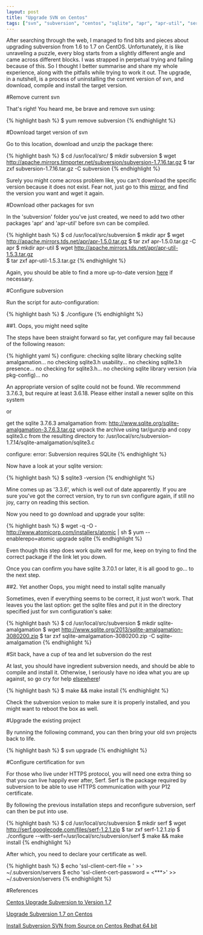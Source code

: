 ```yaml
---
layout: post
title: "Upgrade SVN on Centos"
tags: ["svn", "subversion", "centos", "sqlite", "apr", "apr-util", "serf", "https", "certificate"]
---
```


<div class="message">
After searching through the web, I managed to find bits and pieces about upgrading subversion from 1.6 to 1.7 on CentOS. Unfortunately, it is like unraveling a puzzle, every blog starts from a slightly different angle and came across different blocks. I was strapped in perpetual trying and failing because of this. So I thought I better summarise and share my whole experience, along with the pitfalls while trying to work it out. The upgrade, in a nutshell, is a process of uninstalling the current version of svn, and download, compile and install the target version.
</div>

#Remove current svn

That's right! You heard me, be brave and remove svn using:

{% highlight bash %}
$ yum remove subversion
{% endhighlight %}

#Download target version of svn

Go to this location, download and unzip the package there:

{% highlight bash %}
$ cd /usr/local/src/
$ mkdir subversion
$ wget http://apache.mirrors.timporter.net/subversion/subversion-1.7.16.tar.gz
$ tar zxf subversion-1.7.16.tar.gz -C subversion
{% endhighlight %}

Surely you might come across problem like, you can't download the specific version because it does not exist. Fear not, just go to this [mirror](http://apache.mirrors.timporter.net/subversion/), and find the version you want and wget it again.

#Download other packages for svn

In the 'subversion' folder you've just created, we need to add two other packages 'apr' and 'apr-util' before svn can be compiled.

{% highlight bash %}
$ cd /usr/local/src/subversion
$ mkdir apr
$ wget http://apache.mirrors.tds.net/apr/apr-1.5.0.tar.gz
$ tar zxf apr-1.5.0.tar.gz -C apr
$ mkdir apr-util
$ wget http://apache.mirrors.tds.net/apr/apr-util-1.5.3.tar.gz  
$ tar zxf apr-util-1.5.3.tar.gz
{% endhighlight %}

Again, you should be able to find a more up-to-date version [here](http://apache.mirrors.tds.net/apr/) if necessary.

#Configure subversion

Run the script for auto-configuration:

{% highlight bash %}
$ ./configure
{% endhighlight %}

##1. Oops, you might need sqlite

The steps have been straight forward so far, yet configure may fail because of the following reason:

{% highlight yaml %}
configure: checking sqlite library
checking sqlite amalgamation... no
checking sqlite3.h usability... no
checking sqlite3.h presence... no
checking for sqlite3.h... no
checking sqlite library version (via pkg-config)... no

An appropriate version of sqlite could not be found.  We recommmend
3.7.6.3, but require at least 3.6.18.
Please either install a newer sqlite on this system

or

get the sqlite 3.7.6.3 amalgamation from:
    http://www.sqlite.org/sqlite-amalgamation-3.7.6.3.tar.gz
unpack the archive using tar/gunzip and copy sqlite3.c from the
resulting directory to:
/usr/local/src/subversion-1.7.14/sqlite-amalgamation/sqlite3.c

configure: error: Subversion requires SQLite
{% endhighlight %}

Now have a look at your sqlite version:

{% highlight bash %}
$ sqlite3 -version
{% endhighlight %}

Mine comes up as '3.3.6', which is well out of date apparently. If you are sure you've got the correct version, try to run svn configure again, if still no joy, carry on reading this section.

Now you need to go download and upgrade your sqlite:

{% highlight bash %}
$ wget -q -O - http://www.atomicorp.com/installers/atomic | sh
$ yum --enablerepo=atomic upgrade sqlite
{% endhighlight %}

Even though this step does work quite well for me, keep on trying to find the correct package if the link let you down.

Once you can confirm you have sqlite 3.7.0.1 or later, it is all good to go... to the next step.

##2. Yet another Oops, you might need to install sqlite manually

Sometimes, even if everything seems to be correct, it just won't work. That leaves you the last option: get the sqlite files and put it in the directory specified just for svn configuration's sake:

{% highlight bash %}
$ cd /usr/local/src/subversion
$ mkdir sqlite-amalgamation
$ wget http://www.sqlite.org/2013/sqlite-amalgamation-3080200.zip
$ tar zxf sqlite-amalgamation-3080200.zip -C sqlite-amalgamation
{% endhighlight %}

#Sit back, have a cup of tea and let subversion do the rest

At last, you should have ingredient subversion needs, and should be able to compile and install it. Otherwise, I seriously have no idea what you are up against, so go cry for help [elsewhere](http://stackoverflow.com/)!

{% highlight bash %}
$ make && make install
{% endhighlight %}

Check the subversion vesion to make sure it is properly installed, and you might want to reboot the box as well.

#Upgrade the existing project

By running the following command, you can then bring your old svn projects back to life.

{% highlight bash %}
$ svn upgrade
{% endhighlight %}

#Configure certification for svn

For those who live under HTTPS protocol, you will need one extra thing so that you can live happily ever after, Serf. Serf is the package required by subversion to be able to use HTTPS communication with your P12 certificate.

By following the previous installation steps and reconfigure subversion, serf can then be put into use.

{% highlight bash %}
$ cd /usr/local/src/subversion
$ mkdir serf
$ wget http://serf.googlecode.com/files/serf-1.2.1.zip
$ tar zxf serf-1.2.1.zip
$ ./configure --with-serf=/usr/local/src/subversion/serf
$ make && make install
{% endhighlight %}

After which, you need to declare your certificate as well.

{% highlight bash %}
$ echo 'ssl-client-cert-file = <P12>' >> ~/.subversion/servers
$ echo 'ssl-client-cert-password = <***>' >> ~/.subversion/servers
{% endhighlight %}

#References

[Centos Upgrade Subversion to Version 1.7](http://nixkb.org/2012/07/centos-upgrade-subversion-to-version-1-7/)

[Upgrade Subversion 1.7 on Centos](http://superlinuxadmin.wordpress.com/2012/02/11/upgrade-subversion-1-7-on-centos/)

[Install Subversion SVN from Source on Centos Redhat 64 bit](http://rahulsoni.me/2011/11/install-subversion-svn-from-source-on-centos-redhat-64-bit/)
